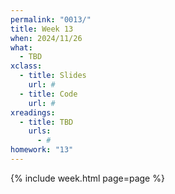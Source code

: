 ```yaml
---
permalink: "0013/"
title: Week 13
when: 2024/11/26
what:
  - TBD
xclass:
  - title: Slides
    url: #
  - title: Code
    url: #
xreadings:
  - title: TBD
    urls:
      - #
homework: "13"
---
```

{% include week.html page=page %}
